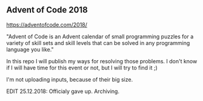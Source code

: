 ## Advent of Code 2018

https://adventofcode.com/2018/

"Advent of Code is an Advent calendar of small programming puzzles for a variety of skill sets and skill levels that can be solved in any programming language you like."

In this repo I will publish my ways for resolving those problems. I don't know if I will have time for this event or not, but I will try to find it ;)

I'm not uploading inputs, because of their big size.

EDIT 25.12.2018: Officialy gave up. Archiving.